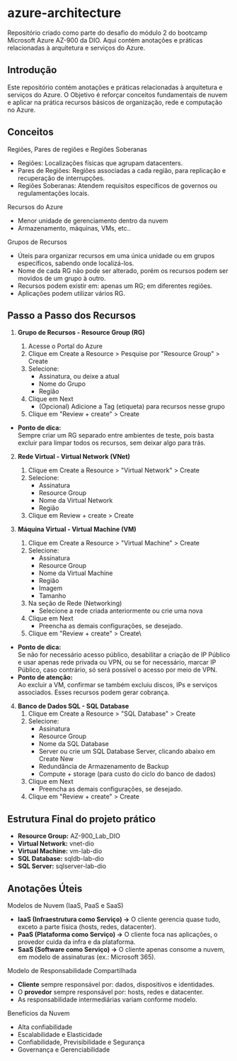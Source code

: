 # azure-architecture
Repositório criado como parte do desafio do módulo 2 do bootcamp Microsoft Azure AZ-900 da DIO. Aqui contém anotações e práticas relacionadas à arquitetura e serviços do Azure.

## Introdução
Este repositório contém anotações e práticas relacionadas à arquitetura e serviços do Azure. O Objetivo é reforçar conceitos fundamentais de nuvem e aplicar na prática recursos básicos de organização, rede e computação no Azure.

## Conceitos
Regiões, Pares de regiões e Regiões Soberanas
- Regiões: Localizações físicas que agrupam datacenters.
- Pares de Regiões: Regiões associadas a cada região, para replicação e recuperação de interrupções.
- Regiões Soberanas: Atendem requisitos específicos de governos ou regulamentações locais.

Recursos do Azure
- Menor unidade de gerenciamento dentro da nuvem
- Armazenamento, máquinas, VMs, etc..

Grupos de Recursos
- Úteis para organizar recursos em uma única unidade ou em grupos específicos, sabendo onde localizá-los.
- Nome de cada RG não pode ser alterado, porém os recursos podem ser movidos de um grupo à outro.
- Recursos podem existir em: apenas um RG; em diferentes regiões.
- Aplicações podem utilizar vários RG.

## Passo a Passo dos Recursos
1. **Grupo de Recursos - Resource Group (RG)**

    1. Acesse o Portal do Azure
    2. Clique em Create a Resource > Pesquise por "Resource Group" > Create
    3. Selecione:
        - Assinatura, ou deixe a atual
        - Nome do Grupo
        - Região
    4. Clique em Next
        - (Opcional) Adicione a Tag (etiqueta) para recursos nesse grupo
    5. Clique em "Review + create" > Create   

  - **Ponto de dica:**   
    Sempre criar um RG separado entre ambientes de teste, pois basta excluir para limpar todos os recursos, sem deixar algo para trás.

2. **Rede Virtual - Virtual Network (VNet)**
    1. Clique em Create a Resource > "Virtual Network" > Create
    2. Selecione:
        - Assinatura
        - Resource Group
        - Nome da Virtual Network
        - Região
    3. Clique em Review + create > Create

3. **Máquina Virtual - Virtual Machine (VM)**
    1. Clique em Create a Resource > "Virtual Machine" > Create
    2. Selecione:
        - Assinatura
        - Resource Group
        - Nome da Virtual Machine
        - Região
        - Imagem
        - Tamanho
    3. Na seção de Rede (Networking)
        - Selecione a rede criada anteriormente ou crie uma nova
    4. Clique em Next
        - Preencha as demais configurações, se desejado.
    5. Clique em "Review + create" > Create\

  - **Ponto de dica:**   
    Se não for necessário acesso público, desabilitar a criação de IP Público e usar apenas rede privada ou VPN, ou se for necessário, marcar IP Público, caso contrário, só será possível o acesso por meio de VPN.
  - **Ponto de atenção:**   
    Ao excluir a VM, confirmar se também excluiu discos, IPs e serviços associados. Esses recursos podem gerar cobrança.

4. **Banco de Dados SQL - SQL Database**
    1. Clique em Create a Resource > "SQL Database" > Create
    2. Selecione:
        - Assinatura
        - Resource Group
        - Nome da SQL Database
        - Server ou crie um SQL Database Server, clicando abaixo em Create New
        - Redundância de Armazenamento de Backup
        - Compute + storage (para custo do ciclo do banco de dados)
    3. Clique em Next
        - Preencha as demais configurações, se desejado.
    4. Clique em "Review + create" > Create

## Estrutura Final do projeto prático
  - **Resource Group:** AZ-900_Lab_DIO
  - **Virtual Network:** vnet-dio
  - **Virtual Machine:** vm-lab-dio
  - **SQL Database:** sqldb-lab-dio
  - **SQL Server:** sqlserver-lab-dio

## Anotações Úteis
Modelos de Nuvem (IaaS, PaaS e SaaS)
- **IaaS (Infraestrutura como Serviço) ->** O cliente gerencia quase tudo, exceto a parte física (hosts, redes, datacenter).
- **PaaS (Plataforma como Serviço) ->** O cliente foca nas aplicações, o provedor cuida da infra e da plataforma.
- **SaaS (Software como Serviço) ->** O cliente apenas consome a nuvem, em modelo de assinaturas (ex.: Microsoft 365).

Modelo de Responsabilidade Compartilhada
- **Cliente** sempre responsável por: dados, dispositivos e identidades.
- O **provedor** sempre responsável por: hosts, redes e datacenter.
- As responsabilidade intermediárias variam conforme modelo.

Benefícios da Nuvem
- Alta confiabilidade
- Escalabilidade e Elasticidade
- Confiabilidade, Previsibilidade e Segurança
- Governança e Gerenciabilidade
